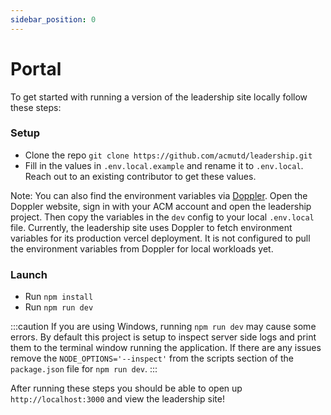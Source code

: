 ```yaml
---
sidebar_position: 0
---
```


# Portal

To get started with running a version of the leadership site locally follow these steps:

### Setup

- Clone the repo `git clone https://github.com/acmutd/leadership.git`
- Fill in the values in `.env.local.example` and rename it to `.env.local`. Reach out to an existing contributor to get these values.

Note: You can also find the environment variables via [Doppler](https://doppler.com). Open the Doppler website, sign in with your ACM account and open the leadership project. Then copy the variables in the `dev` config to your local `.env.local` file. Currently, the leadership site uses Doppler to fetch environment variables for its production vercel deployment. It is not configured to pull the environment variables from Doppler for local workloads yet.

### Launch

- Run `npm install`
- Run `npm run dev`

:::caution
If you are using Windows, running `npm run dev` may cause some errors. By default this project is setup to inspect server side logs and print them to the terminal window running the application. If there are any issues remove the `NODE_OPTIONS='--inspect'` from the scripts section of the `package.json` file for `npm run dev`.
:::

After running these steps you should be able to open up `http://localhost:3000` and view the leadership site!
